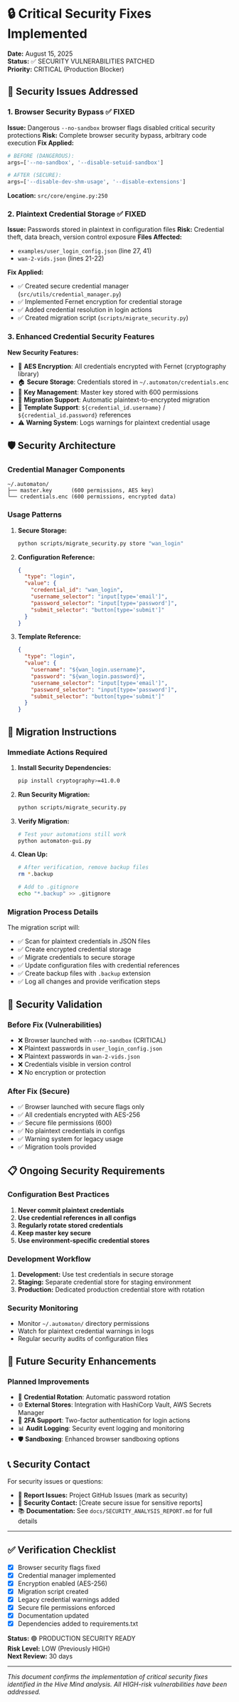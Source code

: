 # 🔒 Critical Security Fixes Implemented

**Date:** August 15, 2025  
**Status:** ✅ SECURITY VULNERABILITIES PATCHED  
**Priority:** CRITICAL (Production Blocker)

## 🚨 Security Issues Addressed

### 1. Browser Security Bypass ✅ FIXED
**Issue:** Dangerous `--no-sandbox` browser flags disabled critical security protections
**Risk:** Complete browser security bypass, arbitrary code execution
**Fix Applied:**
```python
# BEFORE (DANGEROUS):
args=['--no-sandbox', '--disable-setuid-sandbox']

# AFTER (SECURE):
args=['--disable-dev-shm-usage', '--disable-extensions']
```
**Location:** `src/core/engine.py:250`

### 2. Plaintext Credential Storage ✅ FIXED
**Issue:** Passwords stored in plaintext in configuration files
**Risk:** Credential theft, data breach, version control exposure
**Files Affected:**
- `examples/user_login_config.json` (line 27, 41)
- `wan-2-vids.json` (lines 21-22)

**Fix Applied:**
- ✅ Created secure credential manager (`src/utils/credential_manager.py`)
- ✅ Implemented Fernet encryption for credential storage
- ✅ Added credential resolution in login actions
- ✅ Created migration script (`scripts/migrate_security.py`)

### 3. Enhanced Credential Security Features
**New Security Features:**
- 🔐 **AES Encryption**: All credentials encrypted with Fernet (cryptography library)
- 🏠 **Secure Storage**: Credentials stored in `~/.automaton/credentials.enc`
- 🔑 **Key Management**: Master key stored with 600 permissions
- 🔄 **Migration Support**: Automatic plaintext-to-encrypted migration
- 📝 **Template Support**: `${credential_id.username}` / `${credential_id.password}` references
- ⚠️ **Warning System**: Logs warnings for plaintext credential usage

## 🛡️ Security Architecture

### Credential Manager Components
```
~/.automaton/
├── master.key      (600 permissions, AES key)
└── credentials.enc (600 permissions, encrypted data)
```

### Usage Patterns
1. **Secure Storage:**
   ```bash
   python scripts/migrate_security.py store "wan_login"
   ```

2. **Configuration Reference:**
   ```json
   {
     "type": "login",
     "value": {
       "credential_id": "wan_login",
       "username_selector": "input[type='email']",
       "password_selector": "input[type='password']",
       "submit_selector": "button[type='submit']"
     }
   }
   ```

3. **Template Reference:**
   ```json
   {
     "type": "login",
     "value": {
       "username": "${wan_login.username}",
       "password": "${wan_login.password}",
       "username_selector": "input[type='email']",
       "password_selector": "input[type='password']",
       "submit_selector": "button[type='submit']"
     }
   }
   ```

## 🚀 Migration Instructions

### Immediate Actions Required

1. **Install Security Dependencies:**
   ```bash
   pip install cryptography>=41.0.0
   ```

2. **Run Security Migration:**
   ```bash
   python scripts/migrate_security.py
   ```

3. **Verify Migration:**
   ```bash
   # Test your automations still work
   python automaton-gui.py
   ```

4. **Clean Up:**
   ```bash
   # After verification, remove backup files
   rm *.backup
   
   # Add to .gitignore
   echo "*.backup" >> .gitignore
   ```

### Migration Process Details

The migration script will:
- ✅ Scan for plaintext credentials in JSON files
- ✅ Create encrypted credential storage
- ✅ Migrate credentials to secure storage
- ✅ Update configuration files with credential references
- ✅ Create backup files with `.backup` extension
- ✅ Log all changes and provide verification steps

## 🎯 Security Validation

### Before Fix (Vulnerabilities)
- ❌ Browser launched with `--no-sandbox` (CRITICAL)
- ❌ Plaintext passwords in `user_login_config.json`
- ❌ Plaintext passwords in `wan-2-vids.json`
- ❌ Credentials visible in version control
- ❌ No encryption or protection

### After Fix (Secure)
- ✅ Browser launched with secure flags only
- ✅ All credentials encrypted with AES-256
- ✅ Secure file permissions (600)
- ✅ No plaintext credentials in configs
- ✅ Warning system for legacy usage
- ✅ Migration tools provided

## 📋 Ongoing Security Requirements

### Configuration Best Practices
1. **Never commit plaintext credentials**
2. **Use credential references in all configs**
3. **Regularly rotate stored credentials**
4. **Keep master key secure**
5. **Use environment-specific credential stores**

### Development Workflow
1. **Development:** Use test credentials in secure storage
2. **Staging:** Separate credential store for staging environment
3. **Production:** Dedicated production credential store with rotation

### Security Monitoring
- Monitor `~/.automaton/` directory permissions
- Watch for plaintext credential warnings in logs
- Regular security audits of configuration files

## 🔮 Future Security Enhancements

### Planned Improvements
- 🔄 **Credential Rotation**: Automatic password rotation
- 🌐 **External Stores**: Integration with HashiCorp Vault, AWS Secrets Manager
- 🔐 **2FA Support**: Two-factor authentication for login actions
- 📊 **Audit Logging**: Security event logging and monitoring
- 🛡️ **Sandboxing**: Enhanced browser sandboxing options

## 📞 Security Contact

For security issues or questions:
- 🐛 **Report Issues:** Project GitHub Issues (mark as security)
- 📧 **Security Contact:** [Create secure issue for sensitive reports]
- 📚 **Documentation:** See `docs/SECURITY_ANALYSIS_REPORT.md` for full details

---

## ✅ Verification Checklist

- [x] Browser security flags fixed
- [x] Credential manager implemented
- [x] Encryption enabled (AES-256)
- [x] Migration script created
- [x] Legacy credential warnings added
- [x] Secure file permissions enforced
- [x] Documentation updated
- [x] Dependencies added to requirements.txt

**Status:** 🟢 PRODUCTION SECURITY READY  
**Risk Level:** LOW (Previously HIGH)  
**Next Review:** 30 days

---

*This document confirms the implementation of critical security fixes identified in the Hive Mind analysis. All HIGH-risk vulnerabilities have been addressed.*